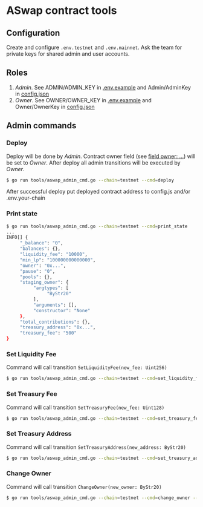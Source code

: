 # ASwap contract tools

## Configuration

Create and configure `.env.testnet` and `.env.mainnet`. Ask the team for private keys for shared admin and user accounts.

## Roles

1. *Admin*. See ADMIN/ADMIN_KEY in [.env.example](../.env.example) and Admin/AdminKey in [config.json](../config.json)
1. *Owner*. See OWNER/OWNER_KEY in [.env.example](../.env.example) and Owner/OwnerKey in [config.json](../config.json)

## Admin commands

### Deploy

Deploy will be done by *Admin*.
Contract owner field (see [field owner: ...](../contracts/aswap.scilla)) will be set to *Owner*.
After deploy all admin transitions will be executed by *Owner*.

```sh
$ go run tools/aswap_admin_cmd.go --chain=testnet --cmd=deploy
```

After successful deploy put deployed contract address to config.js and/or .env.your-chain

### Print state

```sh
$ go run tools/aswap_admin_cmd.go --chain=testnet --cmd=print_state
...
INFO[] {
     "_balance": "0",
     "balances": {},
     "liquidity_fee": "10000",
     "min_lp": "100000000000000",
     "owner": "0x...",
     "pause": "0",
     "pools": {},
     "staging_owner": {
          "argtypes": [
               "ByStr20"
          ],
          "arguments": [],
          "constructor": "None"
     },
     "total_contributions": {},
     "treasury_address": "0x...",
     "treasury_fee": "500"
}

```

### Set Liquidity Fee

Command will call transition `SetLiquidityFee(new_fee: Uint256)`

```sh
$ go run tools/aswap_admin_cmd.go --chain=testnet --cmd=set_liquidity_fee --value=9000
```

### Set Treasury Fee

Command will call transition `SetTreasuryFee(new_fee: Uint128)`

```sh
$ go run tools/aswap_admin_cmd.go --chain=testnet --cmd=set_treasury_fee --value=550
```

### Set Treasury Address

Command will call transition `SetTreasuryAddress(new_address: ByStr20)`

```sh
$ go run tools/aswap_admin_cmd.go --chain=testnet --cmd=set_treasury_address --value=0x0000000000000000000000000000000000000000
```

### Change Owner

Command will call transition `ChangeOwner(new_owner: ByStr20)`

```sh
$ go run tools/aswap_admin_cmd.go --chain=testnet --cmd=change_owner --value=0x0000000000000000000000000000000000000000
```
